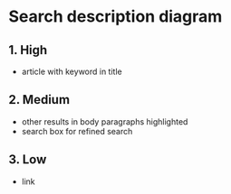 # Search description diagram

## 1. High

- article with keyword in title

## 2. Medium

- other results in body paragraphs highlighted 
- search box for refined search

## 3. Low

- link